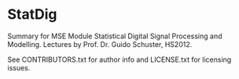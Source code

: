 StatDig
=======

Summary for MSE Module  Statistical Digital Signal Processing and Modelling.
Lectures by Prof. Dr. Guido Schuster, HS2012.

See CONTRIBUTORS.txt for author info and LICENSE.txt for licensing issues.